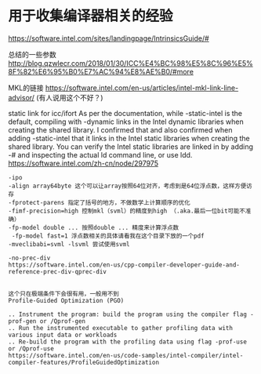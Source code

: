 # 用于收集编译器相关的经验
https://software.intel.com/sites/landingpage/IntrinsicsGuide/#

总结的一些参数
http://blog.qzwlecr.com/2018/01/30/ICC%E4%BC%98%E5%8C%96%E5%8F%82%E6%95%B0%E7%AC%94%E8%AE%B0/#more

MKL的链接
https://software.intel.com/en-us/articles/intel-mkl-link-line-advisor/ (有人说用这个不好？)


static link for icc/ifort
As per the documentation, while -static-intel is the default, compiling with -dynamic links in the Intel dynamic libraries when creating the shared library. I confirmed that and also confirmed when adding -static-intel that it links in the Intel static libraries when creating the shared library. You can verify the Intel static libraries are linked in by adding -# and inspecting the actual ld command line, or use ldd.
https://software.intel.com/zh-cn/node/297975

```
-ipo
‐align array64byte 这个可以让array按照64位对齐，考虑到是64位浮点数，这样方便访存
-fprotect-parens 指定了括号的地方，不做数学上计算顺序的优化
-fimf-precision=high 控制mkl（svml）的精度到high （.aka.最后一位bit可能不准确）
-fp-model double ... 按照double ... 精度来计算浮点数 
 -fp-model fast=1 浮点数相关的具体请看我在这个目录下放的一个pdf
-mveclibabi=svml -lsvml 尝试使用svml

-no-prec-div
https://software.intel.com/en-us/cpp-compiler-developer-guide-and-reference-prec-div-qprec-div


这个只在极端条件下会很有用，一般用不到
Profile-Guided Optimization (PGO)

.. Instrument the program: build the program using the compiler flag -prof-gen or /Qprof-gen
.. Run the instrumented executable to gather profiling data with various input data or workloads
.. Re-build the program with the profiling data using flag -prof-use or /Qprof-use
https://software.intel.com/en-us/code-samples/intel-compiler/intel-compiler-features/ProfileGuidedOptimization
```
